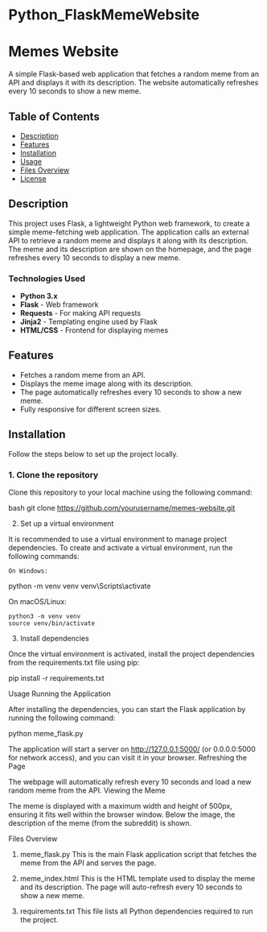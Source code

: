 # Python_FlaskMemeWebsite

# Memes Website

A simple Flask-based web application that fetches a random meme from an API and displays it with its description. The website automatically refreshes every 10 seconds to show a new meme.

## Table of Contents
- [Description](#description)
- [Features](#features)
- [Installation](#installation)
- [Usage](#usage)
- [Files Overview](#files-overview)
- [License](#license)

## Description

This project uses Flask, a lightweight Python web framework, to create a simple meme-fetching web application. The application calls an external API to retrieve a random meme and displays it along with its description. The meme and its description are shown on the homepage, and the page refreshes every 10 seconds to display a new meme.

### Technologies Used
- **Python 3.x**
- **Flask** - Web framework
- **Requests** - For making API requests
- **Jinja2** - Templating engine used by Flask
- **HTML/CSS** - Frontend for displaying memes

## Features

- Fetches a random meme from an API.
- Displays the meme image along with its description.
- The page automatically refreshes every 10 seconds to show a new meme.
- Fully responsive for different screen sizes.

## Installation

Follow the steps below to set up the project locally.

### 1. Clone the repository

Clone this repository to your local machine using the following command:

bash
git clone https://github.com/yourusername/memes-website.git

2. Set up a virtual environment

It is recommended to use a virtual environment to manage project dependencies. To create and activate a virtual environment, run the following commands:

    On Windows:

python -m venv venv
venv\Scripts\activate

On macOS/Linux:

    python3 -m venv venv
    source venv/bin/activate

3. Install dependencies

Once the virtual environment is activated, install the project dependencies from the requirements.txt file using pip:

pip install -r requirements.txt

Usage
Running the Application

After installing the dependencies, you can start the Flask application by running the following command:

python meme_flask.py

The application will start a server on http://127.0.0.1:5000/ (or 0.0.0.0:5000 for network access), and you can visit it in your browser.
Refreshing the Page

The webpage will automatically refresh every 10 seconds and load a new random meme from the API.
Viewing the Meme

The meme is displayed with a maximum width and height of 500px, ensuring it fits well within the browser window. Below the image, the description of the meme (from the subreddit) is shown.

Files Overview
1. meme_flask.py
This is the main Flask application script that fetches the meme from the API and serves the page.

2. meme_index.html
This is the HTML template used to display the meme and its description. The page will auto-refresh every 10 seconds to show a new meme.

3. requirements.txt
This file lists all Python dependencies required to run the project.